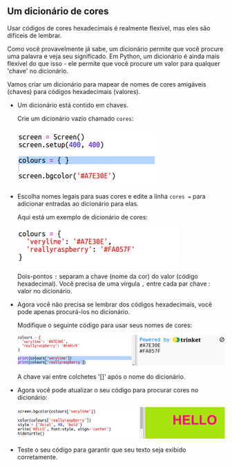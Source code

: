## Um dicionário de cores

Usar códigos de cores hexadecimais é realmente flexível, mas eles são difíceis de lembrar.

Como você provavelmente já sabe, um dicionário permite que você procure uma palavra e veja seu significado. Em Python, um dicionário é ainda mais flexível do que isso - ele permite que você procure um valor para qualquer 'chave' no dicionário.

Vamos criar um dicionário para mapear de nomes de cores amigáveis ​​(chaves) para códigos hexadecimais (valores).

+ Um dicionário está contido em chaves.
    
    Crie um dicionário vazio chamado `cores`:
    
    ![screenshot](images/colourful-dict.png)

+ Escolha nomes legais para suas cores e edite a linha `cores =` para adicionar entradas ao dicionário para elas.
    
    Aqui está um exemplo de dicionário de cores:
    
    ![screenshot](images/colourful-colours.png)
    
    Dois-pontos `:` separam a chave (nome da cor) do valor (código hexadecimal). Você precisa de uma vírgula `,` entre cada par chave : valor no dicionário.

+ Agora você não precisa se lembrar dos códigos hexadecimais, você pode apenas procurá-los no dicionário.
    
    Modifique o seguinte código para usar seus nomes de cores:
    
    ![screenshot](images/colourful-entries.png)
    
    A chave vai entre colchetes '[]' após o nome do dicionário.

+ Agora você pode atualizar o seu código para procurar cores no dicionário:
    
    ![screenshot](images/colourful-use.png)

+ Teste o seu código para garantir que seu texto seja exibido corretamente.